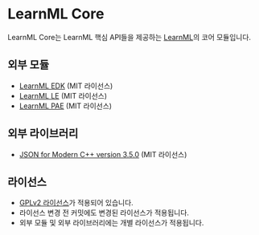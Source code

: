 # LearnML Core
LearnML Core는 LearnML 핵심 API들을 제공하는 [LearnML](https://github.com/learnml-org/LearnML)의 코어 모듈입니다.

## 외부 모듈
- [LearnML EDK](https://github.com/learnml-org/LearnML_EDK) (MIT 라이선스)
- [LearnML LE](https://github.com/learnml-org/LearnML_LE) (MIT 라이선스)
- [LearnML PAE](https://github.com/learnml-org/LearnML_PAE) (MIT 라이선스)

## 외부 라이브러리
- [JSON for Modern C++ version 3.5.0](https://github.com/nlohmann/json) (MIT 라이선스)

## 라이선스
- [GPLv2 라이선스](https://github.com/learnml-org/LearnML_Core/blob/master/LICENSE)가 적용되어 있습니다.
- 라이선스 변경 전 커밋에도 변경된 라이선스가 적용됩니다.
- 외부 모듈 및 외부 라이브러리에는 개별 라이선스가 적용됩니다.